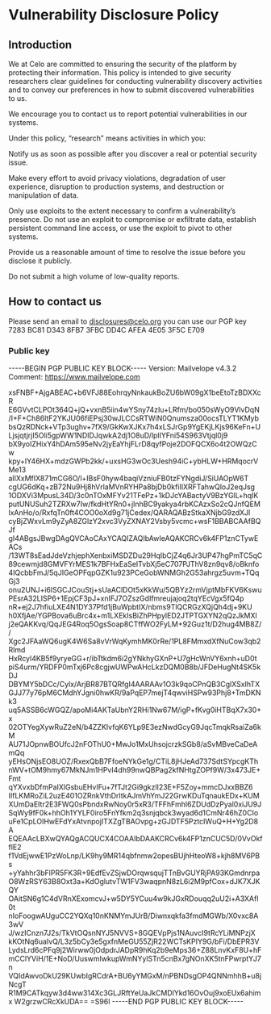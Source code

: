 # Vulnerability Disclosure Policy

## Introduction

We at Celo are committed to ensuring the security of the platform by protecting their information. This policy is intended to give security researchers 
clear guidelines for conducting vulnerability discovery activities and to convey our preferences in how to submit discovered vulnerabilities to us.

We encourage you to contact us to report potential vulnerabilities in our systems.


Under this policy, “research” means activities in which you:

  Notify us as soon as possible after you discover a real or potential security issue.

  Make every effort to avoid privacy violations, degradation of user experience, disruption to production systems, and destruction or manipulation of data.

  Only use exploits to the extent necessary to confirm a vulnerability’s presence. Do not use an exploit to compromise or exfiltrate data, 
  establish persistent command line access, or use the exploit to pivot to other systems.

  Provide us a reasonable amount of time to resolve the issue before you disclose it publicly.

  Do not submit a high volume of low-quality reports.
  
## How to contact us

Please send an email to disclosures@celo.org you can use our PGP key 7283 BC81 D343 8FB7 3FBC DD4C AFEA 4E05 3F5C E709

### Public key 

-----BEGIN PGP PUBLIC KEY BLOCK-----
Version: Mailvelope v4.3.2
Comment: https://www.mailvelope.com

xsFNBF+AjgABEAC+b6VFJ88EohrqyNnkaukBoZU6bW09gX1beEtoTzBDXXcR
E6GVvtCLPOt364Q+jQ+vxnB5iin4wYSny74zIu+LRfm/bo050sWyO9VlvDqN
/I+F+Ch86ltF2YKJU06fiEPsj30wJLCCsRTWiN0Qnumsza00ocsTLYT1KMyb
bsQzRDNck+VTp3ughv+7fX9/GkKwXJKx7h4xLSJrGp9YgEKjLKjs96KeFn+U
LjsjqtjrjI5Oli5gpWW1NDIDJqwkA2dj1O8uD/lplIYFni54S963Vtjql0j9
bX9yoIZHixY4hDAm595eNv2jyEaYhjFLrD8qyfPoje2DOFQCX6o4t2OWQzCw
kpy+IY46HX+mdzGWPb2kk/+uxsHG3wOc3Uesh94iC+ybHLW+HRMqocrVMe13
alIXxMfIX871mCG6O/l+IBsF0hyw4baqiVzniuFB0tzFYNgdiJ/SiUAOpW6T
cgUG6dKq+zB72Nu9Hj8hVrlaMVnRYHPa8bjDb0kfiIIXRFTahwQloJ2eqJsg
1ODXVi3MpusL34D/3c0nTOxMFYv21TFePz+1kDJcYABactyV9BzYGlL+hqIK
putUNUSuh2TZRXw7Iw/fkdHtYRn0+jInhBC9yakya4rbKCAzxSo2cQJnfQEM
lxAnHo/o/RxfqTn0ft4COO0oXd9g71jCedex/QARAQABzStkaXNjbG9zdXJl
cyBjZWxvLm9yZyA8ZGlzY2xvc3VyZXNAY2Vsby5vcmc+wsF1BBABCAAfBQJf
gI4ABgsJBwgDAgQVCAoCAxYCAQIZAQIbAwIeAQAKCRCv6k4FP1znCTywEACs
/13WT8sEadJdeVzhjephXenbxiMSDZDu29HqIbCjZ4q6Jr3UP47hgPmTC5qC
89cewmjd8GMVFYrMES1k7BFHxEaSeITvbXj5eC707PJThV8zn9qv8/oBknfo
4IQcbbFmJ/5qJIGeOPFqpGZK1u923PCeGobWNMGh2G53ahrgz5uvm+TQqGj3
onu2UNJ+i6lSGCJCouStj+sUaAClDOt5xKkWu/5QBYz2rmVjptMbFKV6Kswu
PEsrA32LISP6+1EpjCF3pJ+xnIFJ7OZszGdIfmreujajoq2tqYEcVgx5fQ4p
nR+ej2J7hfiuLXE4N1DY37Pfd1jBuWpbtIX/nbms9TlQCRGzXQjQh4dj+9KU
h0XfjAe/YGPBova6uBrc4x+m1LXEkIsBiZhPHpylED2JTPTGXYN2qQzJkMXl
j2eQAKKvq/QqJEG4Roq5OgsSoap8CTffWO2FyLM+92Guz1t/D2hug4MB8Z//
Xgc2JFAaWQ6ugK4W6Sa8vVrWqKymhMK0rRe/1PL8FMmxdXfNuCow3qb2Rlmd
HxRcyl4KB5f9yryeGG+r/ibTtkdm6i2gYNkhyGXnP+U7gHcWnVY6xnh+uD0t
piS4urm/YRDFP0mTxj6Pc8cgjwUWPwAHcLkzDQM0B8b/JFDeHugNt4SK5kDJ
DBYMY5bDCc/Cylx/ArjBR87BTQRfgI4AARAAv1O3k9qoCPnQB3CglXSxIhTX
GJJ77y76pM6CMdhYJgni0hwKR/9aPqEP7mejT4qwviHSPw93Phj8+TmDKNk3
uq5ASSB6cWGQZ/apoMi4AKTaUbnY2RHi1Nw67M/igP+fKvg0iHTBqX7x30+x
02OTYegXywRuZ2eN/b4ZZKIvfqK6YLp9E3ezNwdGcyG9JqcTmqkRsaiZa6kM
AU71JOpnwBOUfcJ2nFOThU0+MwJo1MxUhsojcrzkSGb8/aSvMBveCaDeAmQq
yEHsONjsEO8UOZ/RxexQbB7FfoeNYkGe1g/CTiL8jHJeAd737SdtSYpcgKTh
nWV+tOM9hmy67MkNJm1HPvI4dh99nwQBPag2kfNHtgZOPf9W/3x473JE+Fmt
qYXvxbDfmPaIXlGsbuEHvIFu+7fTJt2Gi9gkzlI23E+F5Zoy+mmcDJxxBBZ6
IIfLKMRoZiL2uzE401OZRnkVthDrltkAJmVhYmJ22GrwKDuTqnaukEDx+KUM
XUmDaEItr2E3FWQ0sPbndxRwNoy0r5xR3/TFFhFmhl6ZDUdDzPyal0xiJU9J
SqWy9fF0k+hhOh1YYLF0iro5FnYfkm2q3snjqbck3wyad6d1CmNr46hZ0CIo
uFe1CpLOIHwEFdYxAtvnpojITXZgTBAOvpg+zGJDTF5PztcIWuQ+H+Yg2D8A
EQEAAcLBXwQYAQgACQUCX4COAAIbDAAKCRCv6k4FP1znCUC5D/0VvOkfflE2
f1VdEjwwE1PzWoLnp/LK9hy9MR14qbfnmw2opesBUjhHteoW8+kjh8MV6PBs
+yYahhr3bFlPR5FK3R+9EdfEvZSjwDOrqwsqujTTnBvGUYRjPA93KGmdnrpa
O8WzRSY63B8Oxt3a+KdOglutvTW1FV3waqpnN8zL6i2M9pfCox+dJK7XJKQY
OAitSN6g1C4dVRnXExomcvJ+w5DY5YCuu4w9kJGxRDouqq2uU2i+A3XAfl0t
nIoFoogwAUguCC2YQXq10nKNMYmJUrB/Diwnxqkfa3fmdMGWb/X0vxc8A3wV
J/wzICnzn7J2s/TkVtOQsnNYJ5NVVS+8GQEVpPjs1NAuvcI9tRcYLiMNPzjX
kKOtNq6uaIvQ/L3z5bCy3e5gxfnMeGU55ZjR22WCTsKPIY9G/bFi/DbEPR3V
LydsLrd6cPFq9j2Wirww0jOdpdrJADpR9hKq2b9eMps36+Z88LnvKxF8U+hF
mCClYViH/1E+NoD/UuswmIwkupWmNYylSTn5cnBx7gNOnXK5tnFPwrptYJ7n
VQIdAwvoDkU29KUwbIgRCdrA+BU6yYMGxM/nPBNDsgOP4QNNmhhB+u8jNcgT
R1M9CATkqyw3d4ww314Xc3GLJRftYeUaJkCMDlYkd16OvOuj9xoEUx6ahimx
W2grzwCRcXkUDA==
=S96l
-----END PGP PUBLIC KEY BLOCK-----
